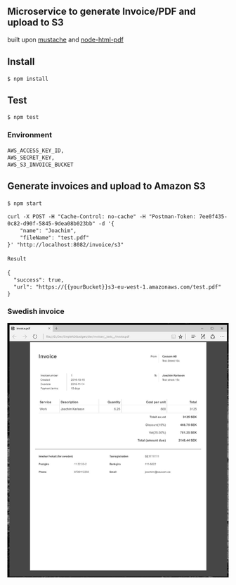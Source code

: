 ## Microservice to generate Invoice/PDF and upload to S3
built upon [mustache](https://github.com/janl/mustache.js) and
[node-html-pdf](https://github.com/marcbachmann/node-html-pdf)

## Install
```
$ npm install
```

## Test
```
$ npm test
```

### Environment
```
AWS_ACCESS_KEY_ID,
AWS_SECRET_KEY,
AWS_S3_INVOICE_BUCKET
```

## Generate invoices and upload to Amazon S3

```
$ npm start
```
```
curl -X POST -H "Cache-Control: no-cache" -H "Postman-Token: 7ee0f435-0c82-d90f-5845-9dea08b023bb" -d '{
	"name": "Joachim",
	"fileName": "test.pdf"
}' "http://localhost:8082/invoice/s3"

Result

{
  "success": true,
  "url": "https://{{yourBucket}}s3-eu-west-1.amazonaws.com/test.pdf"
}

```

### Swedish invoice
![alt text](https://github.com/fisshy/invoicer/blob/master/pdf.JPG "Example of generated")
